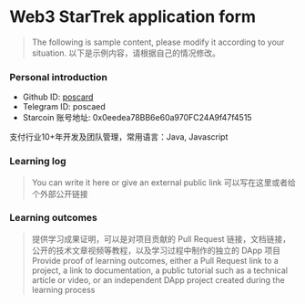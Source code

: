 

# Web3 StarTrek application form

> The following is sample content, please modify it according to your situation.
> 以下是示例内容，请根据自己的情况修改。

### Personal introduction

* Github ID: [poscard](https://github.com/poscard)
* Telegram ID: poscaed
* Starcoin 账号地址: 0x0eedea78BB6e60a970FC24A9f47f4515

支付行业10+年开发及团队管理，常用语言：Java, Javascript

### Learning log

> You can write it here or give an external public link
> 可以写在这里或者给个外部公开链接

### Learning outcomes

> 提供学习成果证明，可以是对项目贡献的 Pull Request 链接，文档链接，公开的技术文章视频等教程，以及学习过程中制作的独立的 DApp 项目
> Provide proof of learning outcomes, either a Pull Request link to a project, a link to documentation, a public tutorial such as a technical article or video, or an independent DApp project created during the learning process





